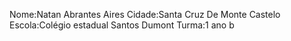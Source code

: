 Nome:Natan Abrantes Aires
Cidade:Santa Cruz De Monte Castelo
Escola:Colégio estadual Santos Dumont
Turma:1 ano b
